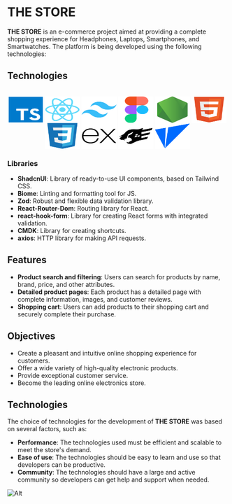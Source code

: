 # THE STORE

**THE STORE** is an e-commerce project aimed at providing a complete shopping experience for Headphones, Laptops, Smartphones, and Smartwatches. The platform is being developed using the following technologies:

## Technologies
<div align="center" style="display: inline_block"><br>
  <img align="center" alt="TypeScript" height="60" width="80" src="https://raw.githubusercontent.com/devicons/devicon/master/icons/typescript/typescript-plain.svg">
  <img align="center" alt="React" height="60" width="80" src="https://raw.githubusercontent.com/devicons/devicon/master/icons/react/react-original.svg">
  <img align="center" alt="Tailwind CSS" height="60" width="80" src="https://raw.githubusercontent.com/devicons/devicon/master/icons/tailwindcss/tailwindcss-original.svg">
  <img align="center" alt="Figma" height="60" width="80" src="https://raw.githubusercontent.com/devicons/devicon/master/icons/figma/figma-original.svg">
  <img align="center" alt="Node.js" height="60" width="80" src="https://raw.githubusercontent.com/devicons/devicon/master/icons/nodejs/nodejs-original.svg">
  <img align="center" alt="HTML5" height="60" width="80" src="https://raw.githubusercontent.com/devicons/devicon/master/icons/html5/html5-original.svg">
  <img align="center" alt="CSS3" height="60" width="80" src="https://raw.githubusercontent.com/devicons/devicon/master/icons/css3/css3-original.svg">
  <img align="center" alt="Express" height="60" width="80" src="https://raw.githubusercontent.com/devicons/devicon/master/icons/express/express-original.svg">
  <img align="center" alt="Fastify" height="60" width="80" src="https://raw.githubusercontent.com/devicons/devicon/master/icons/fastify/fastify-original.svg">
  <img align="center" alt="Vite" height="60" width="80" src="https://raw.githubusercontent.com/devicons/devicon/master/icons/vite/vite-original.svg">
</div>

### Libraries
- **ShadcnUI**: Library of ready-to-use UI components, based on Tailwind CSS.
- **Biome**: Linting and formatting tool for JS.
- **Zod**: Robust and flexible data validation library.
- **React-Router-Dom**: Routing library for React.
- **react-hook-form**: Library for creating React forms with integrated validation.
- **CMDK**: Library for creating shortcuts.
- **axios**: HTTP library for making API requests.

## Features

- **Product search and filtering**: Users can search for products by name, brand, price, and other attributes.
- **Detailed product pages**: Each product has a detailed page with complete information, images, and customer reviews.
- **Shopping cart**: Users can add products to their shopping cart and securely complete their purchase.

## Objectives

- Create a pleasant and intuitive online shopping experience for customers.
- Offer a wide variety of high-quality electronic products.
- Provide exceptional customer service.
- Become the leading online electronics store.

## Technologies

The choice of technologies for the development of **THE STORE** was based on several factors, such as:

- **Performance**: The technologies used must be efficient and scalable to meet the store's demand.
- **Ease of use**: The technologies should be easy to learn and use so that developers can be productive.
- **Community**: The technologies should have a large and active community so developers can get help and support when needed.

![Alt](https://repobeats.axiom.co/api/embed/625c017fccb74cb340ac5f38f2a98f7e4a8c7758.svg "Repobeats analytics image")
